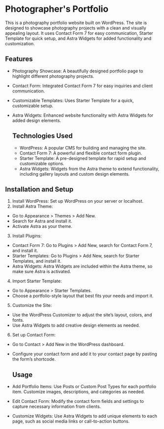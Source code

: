 # Photographer's Portfolio

This is a photography portfolio website built on WordPress. The site is designed to showcase photography projects with a clean and visually appealing layout. It uses Contact Form 7 for easy communication, Starter Template for quick setup, and Astra Widgets for added functionality and customization.

## Features
- Photography Showcase: A beautifully designed portfolio page to highlight different photography projects.
- Contact Form: Integrated Contact Form 7 for easy inquiries and client communication.
- Customizable Templates: Uses Starter Template for a quick, customizable setup.
- Astra Widgets: Enhanced website functionality with Astra Widgets for added design elements.

  ## Technologies Used
  
  - WordPress: A popular CMS for building and managing the site.
  - Contact Form 7: A powerful and flexible contact form plugin.
  - Starter Template: A pre-designed template for rapid setup and customizable options.
  - Astra Widgets: Widgets from the Astra theme to extend functionality, including gallery layouts and custom design elements.

## Installation and Setup

1. Install WordPress: Set up WordPress on your server or localhost.
2. Install Astra Theme:
- Go to Appearance > Themes > Add New.
- Search for Astra and install it.
- Activate Astra as your theme.
3. Install Plugins:
- Contact Form 7: Go to Plugins > Add New, search for Contact Form 7, and install it.
- Starter Templates: Go to Plugins > Add New, search for Starter Templates, and install it.
- Astra Widgets: Astra Widgets are included within the Astra theme, so make sure Astra is activated.
4. Import Starter Template:
- Go to Appearance > Starter Templates.
- Choose a portfolio-style layout that best fits your needs and import it.
5. Customize the Site:
- Use the WordPress Customizer to adjust the site’s layout, colors, and fonts.
- Use Astra Widgets to add creative design elements as needed.
6. Set up Contact Form:
- Go to Contact > Add New in the WordPress dashboard.
- Configure your contact form and add it to your contact page by pasting the form’s shortcode.

  ## Usage
  
- Add Portfolio Items: Use Posts or Custom Post Types for each portfolio item. Customize images, descriptions, and categories as needed.
- Edit Contact Form: Modify the contact form fields and settings to capture necessary information from clients.
- Customize Widgets: Use Astra Widgets to add unique elements to each page, such as social media links or call-to-action buttons.
